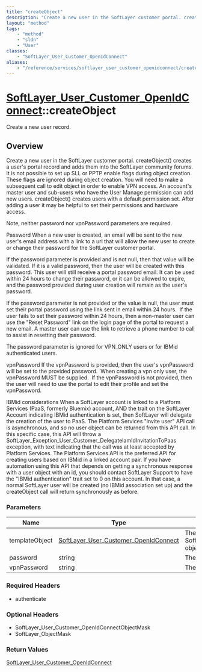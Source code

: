 ```yaml
---
title: "createObject"
description: "Create a new user in the SoftLayer customer portal. createObject() creates a user's portal record and adds them into the... "
layout: "method"
tags:
    - "method"
    - "sldn"
    - "User"
classes:
    - "SoftLayer_User_Customer_OpenIdConnect"
aliases:
    - "/reference/services/softlayer_user_customer_openidconnect/createObject"
---
```

# [SoftLayer_User_Customer_OpenIdConnect](/reference/services/SoftLayer_User_Customer_OpenIdConnect)::createObject

Create a new user record.


## Overview 
Create a new user in the SoftLayer customer portal. createObject() creates a user's portal record and adds them into the SoftLayer community forums. It is not possible to set up SLL or PPTP enable flags during object creation. These flags are ignored during object creation. You will need to make a subsequent call to edit object in order to enable VPN access. An account's master user and sub-users who have the User Manage permission can add new users. createObject() creates users with a default permission set. After adding a user it may be helpful to set their permissions and hardware access. 

Note, neither password nor vpnPassword parameters are required. 

Password When a new user is created, an email will be sent to the new user's email address with a link to a url that will allow the new user to create or change their password for the SoftLayer customer portal. 

If the password parameter is provided and is not null, then that value will be validated. If it is a valid password, then the user will be created with this password.  This user will still receive a portal password email.  It can be used within 24 hours to change their password, or it can be allowed to expire, and the password provided during user creation will remain as the user's password. 

If the password parameter is not provided or the value is null, the user must set their portal password using the link sent in email within 24 hours.  If the user fails to set their password within 24 hours, then a non-master user can use the "Reset Password" link on the login page of the portal to request a new email.  A master user can use the link to retrieve a phone number to call to assist in resetting their password. 

The password parameter is ignored for VPN_ONLY users or for IBMid authenticated users. 

vpnPassword If the vpnPassword is provided, then the user's vpnPassword will be set to the provided password.  When creating a vpn only user, the vpnPassword MUST be supplied.  If the vpnPassword is not provided, then the user will need to use the portal to edit their profile and set the vpnPassword. 

IBMid considerations When a SoftLayer account is linked to a Platform Services (PaaS, formerly Bluemix) account, AND the trait on the SoftLayer Account indicating IBMid authentication is set, then SoftLayer will delegate the creation of the user to PaaS.  The Platform Services "invite user" API call is asynchronous, and so no user object can be returned from this API call.  In this specific case, this API will throw a SoftLayer_Exception_User_Customer_DelegateIamIdInvitationToPaas exception, with text indicating that the call was at least accepted by Platform Services.  The Platform Services API is the preferred API for creating users based on IBMid in a linked account pair.  If you have automation using this API that depends on getting a synchronous response with a user object with an id, you should contact SoftLayer Support to have the "IBMid authentication" trait set to 0 on this account.  In that case, a normal SoftLayer user will be created (no IBMid association set up) and the createObject call will return synchronously as before. 

### Parameters 
|Name | Type | Description |
| --- | --- | --- |
|templateObject| <a href='/reference/datatypes/SoftLayer_User_Customer_OpenIdConnect'>SoftLayer_User_Customer_OpenIdConnect </a>| The SoftLayer_User_Customer_OpenIdConnect object that you wish to create.|
|password| string| The new user's password.|
|vpnPassword| string| The new user's VPN password.|


### Required Headers
* authenticate

### Optional Headers
* SoftLayer_User_Customer_OpenIdConnectObjectMask
* SoftLayer_ObjectMask

### Return Values
<a href='/reference/datatypes/SoftLayer_User_Customer_OpenIdConnect'>SoftLayer_User_Customer_OpenIdConnect </a>

